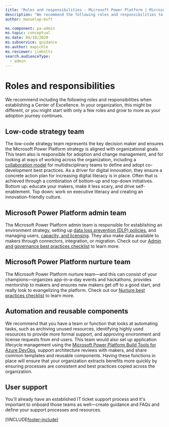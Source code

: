 ```yaml
---
title: "Roles and responsibilities - Microsoft Power Platform | MicrosoftDocs"
description: "We recommend the following roles and responsibilities to be involved in establishing a Center of Excellence."
author: manuelap-msft

ms.component: pa-admin
ms.topic: conceptual
ms.date: 04/10/2020
ms.subservice: guidance
ms.author: mapichle
ms.reviewer: jimholtz
search.audienceType: 
  - admin
---
```

# Roles and responsibilities

We recommend including the following roles and responsibilities when establishing a Center of Excellence. In your organization, this might be different, or you might start with only a few roles and grow to more as your adoption journey continues.

## Low-code strategy team

The low-code strategy team represents the key decision maker and ensures the Microsoft Power Platform strategy is aligned with organizational goals. This team also is responsible for adoption and change management, and for looking at ways of working across the organization, including a [collaboration model](/power-apps/guidance/co-develop/overview) for multidisciplinary teams to define and adopt co-development best practices. As a driver for digital innovation, they ensure a concrete action plan for increasing digital literacy is in place. Often that is achieved through a combination of bottom-up and top-down initiatives. Bottom up: educate your makers, make it less scary, and drive self-enablement. Top down: work on executive literacy and creating an innovation-friendly culture. 

## Microsoft Power Platform admin team

The Microsoft Power Platform admin team is responsible for establishing an environment strategy, setting up [data loss prevention (DLP) policies](dlp-strategy.md), and managing users, [capacity, and licensing](capacity-and-licenses.md). They also make data available to makers through connectors, integration, or migration. Check out our [Admin and governance best practices checklist](admin-best-practices.md) to learn more.

## Microsoft Power Platform nurture team

The Microsoft Power Platform nurture team—and this can consist of your champions—organizes app-in-a-day events and hackathons, provides mentorship to makers and ensures new makers get off to a good start, and really look to evangelizing the platform. Check out our [Nurture best practices checklist](nurture-best-practices.md) to learn more.

## Automation and reusable components

We recommend that you have a team or function that looks at automating tasks, such as archiving unused resources, identifying highly used resources to provide more formal support, and approving environment and license requests from end users. This team would also set up application lifecycle management using the [Microsoft Power Platform Build Tools for Azure DevOps](../../alm/devops-build-tools.md), support architecture reviews with makers, and share common templates and reusable components. Having these functions in place will ensure that your organization extracts benefits more quickly by ensuring processes are consistent and best practices copied across the organization.

## User support

You'll already have an established IT ticket support process and it's important to onboard those teams as well—create guidance and FAQs and define your support processes and resources.


[!INCLUDE[footer-include](../../includes/footer-banner.md)]
